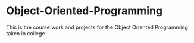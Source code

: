 # Object-Oriented-Programming
 This is the course work and projects for the Object Oriented Programming taken in college
